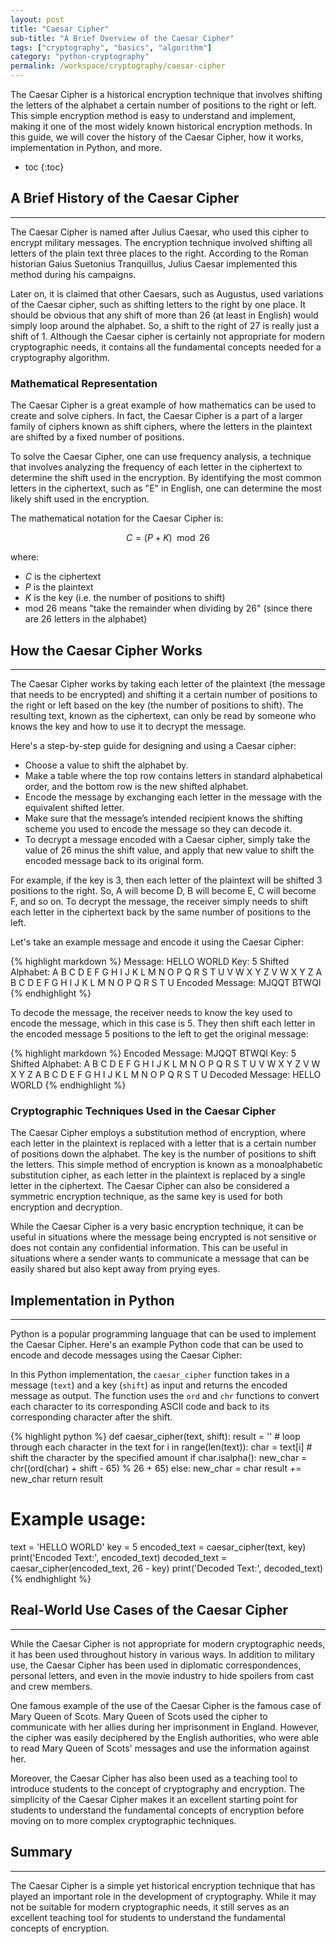 ```yaml
---
layout: post
title: "Caesar Cipher"
sub-title: "A Brief Overview of the Caesar Cipher"
tags: ["cryptography", "basics", "algorithm"]
category: "python-cryptography"
permalink: /workspace/cryptography/caesar-cipher
---
```


The Caesar Cipher is a historical encryption technique that involves shifting the letters of the alphabet a certain number of positions to the right or left. This simple encryption method is easy to understand and implement, making it one of the most widely known historical encryption methods. In this guide, we will cover the history of the Caesar Cipher, how it works, implementation in Python, and more.

* toc
{:toc}

## A Brief History of the Caesar Cipher

---

The Caesar Cipher is named after Julius Caesar, who used this cipher to encrypt military messages. The encryption technique involved shifting all letters of the plain text three places to the right. According to the Roman historian Gaius Suetonius Tranquillus, Julius Caesar implemented this method during his campaigns.

Later on, it is claimed that other Caesars, such as Augustus, used variations of the Caesar cipher, such as shifting letters to the right by one place. It should be obvious that any shift of more than 26 (at least in English) would simply loop around the alphabet. So, a shift to the right of 27 is really just a shift of 1. Although the Caesar cipher is certainly not appropriate for modern cryptographic needs, it contains all the fundamental concepts needed for a cryptography algorithm.

### Mathematical Representation

The Caesar Cipher is a great example of how mathematics can be used to create and solve ciphers. In fact, the Caesar Cipher is a part of a larger family of ciphers known as shift ciphers, where the letters in the plaintext are shifted by a fixed number of positions.

To solve the Caesar Cipher, one can use frequency analysis, a technique that involves analyzing the frequency of each letter in the ciphertext to determine the shift used in the encryption. By identifying the most common letters in the ciphertext, such as "E" in English, one can determine the most likely shift used in the encryption.

The mathematical notation for the Caesar Cipher is:

$$C = (P + K) \mod 26$$

where:
- $C$ is the ciphertext
- $P$ is the plaintext
- $K$ is the key (i.e. the number of positions to shift)
- mod $26$ means "take the remainder when dividing by 26" (since there are 26 letters in the alphabet)

## How the Caesar Cipher Works

---

The Caesar Cipher works by taking each letter of the plaintext (the message that needs to be encrypted) and shifting it a certain number of positions to the right or left based on the key (the number of positions to shift). The resulting text, known as the ciphertext, can only be read by someone who knows the key and how to use it to decrypt the message.

Here's a step-by-step guide for designing and using a Caesar cipher:

- Choose a value to shift the alphabet by.
- Make a table where the top row contains letters in standard alphabetical order, and the bottom row is the new shifted alphabet.
- Encode the message by exchanging each letter in the message with the equivalent shifted letter.
- Make sure that the message’s intended recipient knows the shifting scheme you used to encode the message so they can decode it.
- To decrypt a message encoded with a Caesar cipher, simply take the value of 26 minus the shift value, and apply that new value to shift the encoded message back to its original form.

For example, if the key is 3, then each letter of the plaintext will be shifted 3 positions to the right. So, A will become D, B will become E, C will become F, and so on. To decrypt the message, the receiver simply needs to shift each letter in the ciphertext back by the same number of positions to the left.

Let's take an example message and encode it using the Caesar Cipher:

{% highlight markdown %}
Message: HELLO WORLD
Key: 5
Shifted Alphabet: A B C D E F G H I J K L M N O P Q R S T U V W X Y Z
                  V W X Y Z A B C D E F G H I J K L M N O P Q R S T U
Encoded Message: MJQQT BTWQI
{% endhighlight %}

To decode the message, the receiver needs to know the key used to encode the message, which in this case is 5. They then shift each letter in the encoded message 5 positions to the left to get the original message:

{% highlight markdown %}
Encoded Message: MJQQT BTWQI
Key: 5
Shifted Alphabet: A B C D E F G H I J K L M N O P Q R S T U V W X Y Z
                  V W X Y Z A B C D E F G H I J K L M N O P Q R S T U
Decoded Message: HELLO WORLD
{% endhighlight %}

### Cryptographic Techniques Used in the Caesar Cipher

The Caesar Cipher employs a substitution method of encryption, where each letter in the plaintext is replaced with a letter that is a certain number of positions down the alphabet. The key is the number of positions to shift the letters. This simple method of encryption is known as a monoalphabetic substitution cipher, as each letter in the plaintext is replaced by a single letter in the ciphertext. The Caesar Cipher can also be considered a symmetric encryption technique, as the same key is used for both encryption and decryption.

While the Caesar Cipher is a very basic encryption technique, it can be useful in situations where the message being encrypted is not sensitive or does not contain any confidential information. This can be useful in situations where a sender wants to communicate a message that can be easily shared but also kept away from prying eyes.

## Implementation in Python

---

Python is a popular programming language that can be used to implement the Caesar Cipher. Here's an example Python code that can be used to encode and decode messages using the Caesar Cipher:

In this Python implementation, the `caesar_cipher` function takes in a message (`text`) and a key (`shift`) as input and returns the encoded message as output. The function uses the `ord` and `chr` functions to convert each character to its corresponding ASCII code and back to its corresponding character after the shift.

{% highlight python %}
def caesar_cipher(text, shift):
    result = ''
    # loop through each character in the text
    for i in range(len(text)):
        char = text[i]
        # shift the character by the specified amount
        if char.isalpha():
            new_char = chr((ord(char) + shift - 65) % 26 + 65)
        else:
            new_char = char
        result += new_char
    return result

# Example usage:
text = 'HELLO WORLD'
key = 5
encoded_text = caesar_cipher(text, key)
print('Encoded Text:', encoded_text)
decoded_text = caesar_cipher(encoded_text, 26 - key)
print('Decoded Text:', decoded_text)
{% endhighlight %}

## Real-World Use Cases of the Caesar Cipher

---

While the Caesar Cipher is not appropriate for modern cryptographic needs, it has been used throughout history in various ways. In addition to military use, the Caesar Cipher has been used in diplomatic correspondences, personal letters, and even in the movie industry to hide spoilers from cast and crew members.

One famous example of the use of the Caesar Cipher is the famous case of Mary Queen of Scots. Mary Queen of Scots used the cipher to communicate with her allies during her imprisonment in England. However, the cipher was easily deciphered by the English authorities, who were able to read Mary Queen of Scots' messages and use the information against her.

Moreover, the Caesar Cipher has also been used as a teaching tool to introduce students to the concept of cryptography and encryption. The simplicity of the Caesar Cipher makes it an excellent starting point for students to understand the fundamental concepts of encryption before moving on to more complex cryptographic techniques.

## Summary

---

The Caesar Cipher is a simple yet historical encryption technique that has played an important role in the development of cryptography. While it may not be suitable for modern cryptographic needs, it still serves as an excellent teaching tool for students to understand the fundamental concepts of encryption.